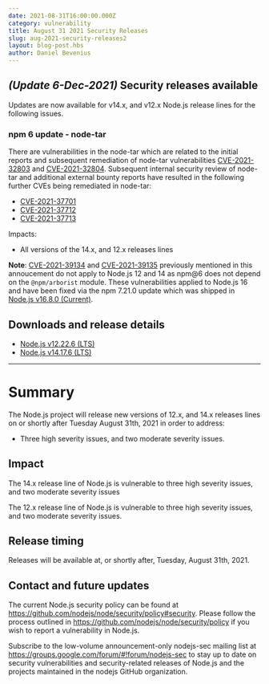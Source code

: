 ```yaml
---
date: 2021-08-31T16:00:00.000Z
category: vulnerability
title: August 31 2021 Security Releases
slug: aug-2021-security-releases2
layout: blog-post.hbs
author: Daniel Bevenius
---
```


## _(Update 6-Dec-2021)_ Security releases available

Updates are now available for v14.x, and v12.x Node.js release lines for the
following issues.

### npm 6 update - node-tar

There are vulnerabilities in the node-tar which
are related to the initial reports and subsequent remediation of node-tar
vulnerabilities [CVE-2021-32803](https://github.com/advisories/GHSA-r628-mhmh-qjhw)
and [CVE-2021-32804](https://github.com/advisories/GHSA-3jfq-g458-7qm9).
Subsequent internal security review of node-tar and additional external bounty
reports have resulted in the following further CVEs being remediated in node-tar:

- [CVE-2021-37701](https://github.com/npm/node-tar/security/advisories/GHSA-9r2w-394v-53qc)
- [CVE-2021-37712](https://github.com/npm/node-tar/security/advisories/GHSA-qq89-hq3f-393p)
- [CVE-2021-37713](https://github.com/npm/node-tar/security/advisories/GHSA-5955-9wpr-37jh)

Impacts:

- All versions of the 14.x, and 12.x releases lines

**Note**: [CVE-2021-39134](https://github.com/npm/arborist/security/advisories/GHSA-2h3h-q99f-3fhc) and [CVE-2021-39135](https://github.com/npm/arborist/security/advisories/GHSA-gmw6-94gg-2rc2) previously mentioned in this annoucement do not apply to Node.js 12 and 14 as npm@6 does not depend on the `@npm/arborist` module. These vulnerabilities applied to Node.js 16 and have been fixed via the npm 7.21.0 update which was shipped in [Node.js v16.8.0 (Current)](https://nodejs.org/en/blog/release/v16.8.0/).

## Downloads and release details

- [Node.js v12.22.6 (LTS)](https://nodejs.org/en/blog/release/v12.22.6/)
- [Node.js v14.17.6 (LTS)](https://nodejs.org/en/blog/release/v14.17.6/)

---

# Summary

The Node.js project will release new versions of 12.x, and 14.x releases lines on or shortly after Tuesday
August 31th, 2021 in order to address:

- Three high severity issues, and two moderate severity issues.

## Impact

The 14.x release line of Node.js is vulnerable to three high severity issues, and two moderate severity issues

The 12.x release line of Node.js is vulnerable to three high severity issues, and two moderate severity issues.

## Release timing

Releases will be available at, or shortly after, Tuesday, August 31th, 2021.

## Contact and future updates

The current Node.js security policy can be found at https://github.com/nodejs/node/security/policy#security. Please follow the process outlined in https://github.com/nodejs/node/security/policy if you wish to report a vulnerability in Node.js.

Subscribe to the low-volume announcement-only nodejs-sec mailing list at https://groups.google.com/forum/#!forum/nodejs-sec to stay up to date on security vulnerabilities and security-related releases of Node.js and the projects maintained in the nodejs GitHub organization.
